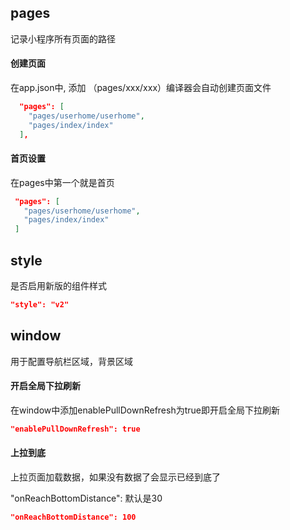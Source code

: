 ## pages

记录小程序所有页面的路径

#### 创建页面

在app.json中, 添加 （pages/xxx/xxx）编译器会自动创建页面文件 

``` json
  "pages": [
    "pages/userhome/userhome",
    "pages/index/index"
  ],
```

#### 首页设置

在pages中第一个就是首页

 ``` json
  "pages": [
    "pages/userhome/userhome",
    "pages/index/index"
  ]
 ```

## style

是否启用新版的组件样式

``` json
"style": "v2"
```

## window

用于配置导航栏区域，背景区域

#### 开启全局下拉刷新

在window中添加enablePullDownRefresh为true即开启全局下拉刷新

``` json
"enablePullDownRefresh": true
```

#### 上拉到底

上拉页面加载数据，如果没有数据了会显示已经到底了

  "onReachBottomDistance": 默认是30

``` json
"onReachBottomDistance": 100
```
